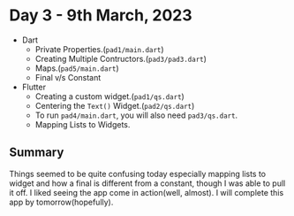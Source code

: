 # Day 3 - 9th March, 2023

* Dart
    * Private Properties.(```pad1/main.dart```)
    * Creating Multiple Contructors.(```pad3/pad3.dart```)
    * Maps.(```pad5/main.dart```)
    * Final v/s Constant
* Flutter
    * Creating a custom widget.(```pad1/qs.dart```)
    * Centering the ```Text()``` Widget.(```pad2/qs.dart```)
    * To run ```pad4/main.dart```, you will also need ```pad3/qs.dart```.
    * Mapping Lists to Widgets.
    
 ## Summary
 Things seemed to be quite confusing today especially mapping lists to widget and how a final is different from a constant, though I was able to pull it off. I liked seeing the app come in action(well, almost). I will complete this app by tomorrow(hopefully).
